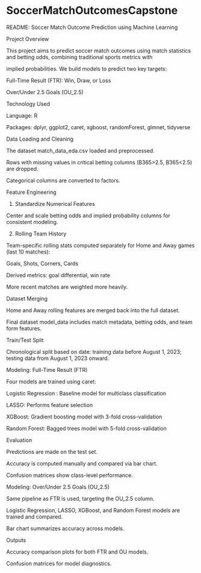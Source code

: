 # SoccerMatchOutcomesCapstone

README: Soccer Match Outcome Prediction using Machine Learning

Project Overview

This project aims to predict soccer match outcomes using match statistics and betting odds, combining traditional sports metrics with 

implied probabilities. We build models to predict two key targets:

Full-Time Result (FTR): Win, Draw, or Loss

Over/Under 2.5 Goals (OU_2.5)

Technology Used

Language: R

Packages: dplyr, ggplot2, caret, xgboost, randomForest, glmnet, tidyverse

Data Loading and Cleaning

The dataset match_data_eda.csv loaded and preprocessed.

Rows with missing values in critical betting columns (B365>2.5, B365<2.5) are dropped.

Categorical columns are converted to factors.

Feature Engineering

1. Standardize Numerical Features

Center and scale betting odds and implied probability columns for consistent modeling.

2. Rolling Team History

Team-specific rolling stats computed separately for Home and Away games (last 10 matches):

Goals, Shots, Corners, Cards

Derived metrics: goal differential, win rate

More recent matches are weighted more heavily.

Dataset Merging

Home and Away rolling features are merged back into the full dataset.

Final dataset model_data includes match metadata, betting odds, and team form features.

Train/Test Split

Chronological split based on date: training data before August 1, 2023; testing data from August 1, 2023 onward.

Modeling: Full-Time Result (FTR)

Four models are trained using caret:

Logistic Regression : Baseline model for multiclass classification

LASSO: Performs feature selection

XGBoost: Gradient boosting model with 3-fold cross-validation

Random Forest: Bagged trees model with 5-fold cross-validation

Evaluation

Predictions are made on the test set.

Accuracy is computed manually and compared via bar chart.

Confusion matrices show class-level performance.

Modeling: Over/Under 2.5 Goals (OU_2.5)

Same pipeline as FTR is used, targeting the OU_2.5 column.

Logistic Regression, LASSO, XGBoost, and Random Forest models are trained and compared.

Bar chart summarizes accuracy across models.

Outputs

Accuracy comparison plots for both FTR and OU models.

Confusion matrices for model diagnostics.
